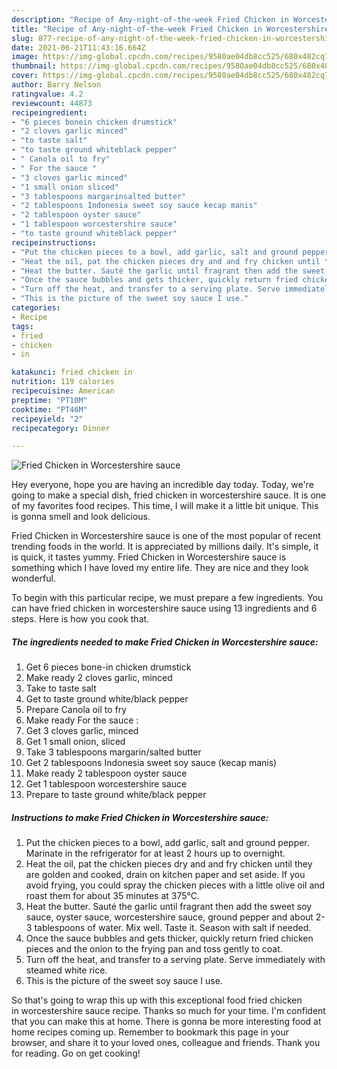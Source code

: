 ```yaml
---
description: "Recipe of Any-night-of-the-week Fried Chicken in Worcestershire sauce"
title: "Recipe of Any-night-of-the-week Fried Chicken in Worcestershire sauce"
slug: 877-recipe-of-any-night-of-the-week-fried-chicken-in-worcestershire-sauce
date: 2021-06-21T11:43:16.664Z
image: https://img-global.cpcdn.com/recipes/9580ae04db8cc525/680x482cq70/fried-chicken-in-worcestershire-sauce-recipe-main-photo.jpg
thumbnail: https://img-global.cpcdn.com/recipes/9580ae04db8cc525/680x482cq70/fried-chicken-in-worcestershire-sauce-recipe-main-photo.jpg
cover: https://img-global.cpcdn.com/recipes/9580ae04db8cc525/680x482cq70/fried-chicken-in-worcestershire-sauce-recipe-main-photo.jpg
author: Barry Nelson
ratingvalue: 4.2
reviewcount: 44873
recipeingredient:
- "6 pieces bonein chicken drumstick"
- "2 cloves garlic minced"
- "to taste salt"
- "to taste ground whiteblack pepper"
- " Canola oil to fry"
- " For the sauce "
- "3 cloves garlic minced"
- "1 small onion sliced"
- "3 tablespoons margarinsalted butter"
- "2 tablespoons Indonesia sweet soy sauce kecap manis"
- "2 tablespoon oyster sauce"
- "1 tablespoon worcestershire sauce"
- "to taste ground whiteblack pepper"
recipeinstructions:
- "Put the chicken pieces to a bowl, add garlic, salt and ground pepper. Marinate in the refrigerator for at least 2 hours up to overnight."
- "Heat the oil, pat the chicken pieces dry and and fry chicken until they are golden and cooked, drain on kitchen paper and set aside. If you avoid frying, you could spray the chicken pieces with a little olive oil and roast them for about 35 minutes at 375°C."
- "Heat the butter. Sauté the garlic until fragrant then add the sweet soy sauce, oyster sauce, worcestershire sauce, ground pepper and about 2-3 tablespoons of water. Mix well. Taste it. Season with salt if needed."
- "Once the sauce bubbles and gets thicker, quickly return fried chicken pieces and the onion to the frying pan and toss gently to coat."
- "Turn off the heat, and transfer to a serving plate. Serve immediately with steamed white rice."
- "This is the picture of the sweet soy sauce I use."
categories:
- Recipe
tags:
- fried
- chicken
- in

katakunci: fried chicken in 
nutrition: 119 calories
recipecuisine: American
preptime: "PT10M"
cooktime: "PT46M"
recipeyield: "2"
recipecategory: Dinner

---
```



![Fried Chicken in Worcestershire sauce](https://img-global.cpcdn.com/recipes/9580ae04db8cc525/680x482cq70/fried-chicken-in-worcestershire-sauce-recipe-main-photo.jpg)

Hey everyone, hope you are having an incredible day today. Today, we're going to make a special dish, fried chicken in worcestershire sauce. It is one of my favorites food recipes. This time, I will make it a little bit unique. This is gonna smell and look delicious.

Fried Chicken in Worcestershire sauce is one of the most popular of recent trending foods in the world. It is appreciated by millions daily. It's simple, it is quick, it tastes yummy. Fried Chicken in Worcestershire sauce is something which I have loved my entire life. They are nice and they look wonderful.




To begin with this particular recipe, we must prepare a few ingredients. You can have fried chicken in worcestershire sauce using 13 ingredients and 6 steps. Here is how you cook that.

<!--inarticleads1-->

##### The ingredients needed to make Fried Chicken in Worcestershire sauce:

1. Get 6 pieces bone-in chicken drumstick
1. Make ready 2 cloves garlic, minced
1. Take to taste salt
1. Get to taste ground white/black pepper
1. Prepare  Canola oil to fry
1. Make ready  For the sauce :
1. Get 3 cloves garlic, minced
1. Get 1 small onion, sliced
1. Take 3 tablespoons margarin/salted butter
1. Get 2 tablespoons Indonesia sweet soy sauce (kecap manis)
1. Make ready 2 tablespoon oyster sauce
1. Get 1 tablespoon worcestershire sauce
1. Prepare to taste ground white/black pepper




<!--inarticleads2-->

##### Instructions to make Fried Chicken in Worcestershire sauce:

1. Put the chicken pieces to a bowl, add garlic, salt and ground pepper. Marinate in the refrigerator for at least 2 hours up to overnight.
1. Heat the oil, pat the chicken pieces dry and and fry chicken until they are golden and cooked, drain on kitchen paper and set aside. If you avoid frying, you could spray the chicken pieces with a little olive oil and roast them for about 35 minutes at 375°C.
1. Heat the butter. Sauté the garlic until fragrant then add the sweet soy sauce, oyster sauce, worcestershire sauce, ground pepper and about 2-3 tablespoons of water. Mix well. Taste it. Season with salt if needed.
1. Once the sauce bubbles and gets thicker, quickly return fried chicken pieces and the onion to the frying pan and toss gently to coat.
1. Turn off the heat, and transfer to a serving plate. Serve immediately with steamed white rice.
1. This is the picture of the sweet soy sauce I use.




So that's going to wrap this up with this exceptional food fried chicken in worcestershire sauce recipe. Thanks so much for your time. I'm confident that you can make this at home. There is gonna be more interesting food at home recipes coming up. Remember to bookmark this page in your browser, and share it to your loved ones, colleague and friends. Thank you for reading. Go on get cooking!
